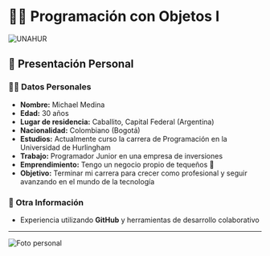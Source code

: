 # 👨‍💻 Programación con Objetos I  

![UNAHUR](UNAHUR.png)

## 📌 Presentación Personal  

### 🙋‍♂️ Datos Personales  
- **Nombre:** Michael Medina  
- **Edad:** 30 años  
- **Lugar de residencia:** Caballito, Capital Federal (Argentina)  
- **Nacionalidad:** Colombiano (Bogotá)  
- **Estudios:** Actualmente curso la carrera de Programación en la Universidad de Hurlingham  
- **Trabajo:** Programador Junior en una empresa de inversiones  
- **Emprendimiento:** Tengo un negocio propio de tequeños 🍴  
- **Objetivo:** Terminar mi carrera para crecer como profesional y seguir avanzando en el mundo de la tecnología  

### 🌟 Otra Información  
- Experiencia utilizando **GitHub** y herramientas de desarrollo colaborativo  

---

![Foto personal](mia.png)
